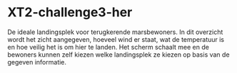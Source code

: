 # XT2-challenge3-her
De ideale landingsplek voor terugkerende marsbewoners. In dit overzicht wordt het zicht aangegeven, hoeveel wind er staat, wat de temperatuur is en hoe veilig het is om hier te landen. Het scherm schaalt mee en de bewoners kunnen zelf kiezen welke landingsplek ze kiezen op basis van de gegeven informatie. 
